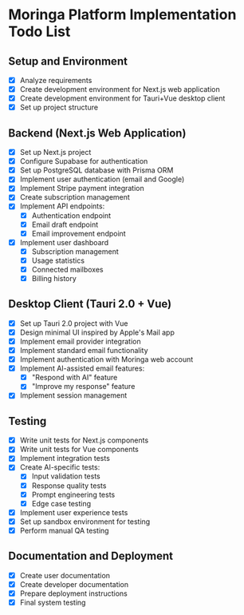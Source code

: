 # Moringa Platform Implementation Todo List

## Setup and Environment
- [x] Analyze requirements
- [x] Create development environment for Next.js web application
- [x] Create development environment for Tauri+Vue desktop client
- [x] Set up project structure

## Backend (Next.js Web Application)
- [x] Set up Next.js project
- [x] Configure Supabase for authentication
- [x] Set up PostgreSQL database with Prisma ORM
- [x] Implement user authentication (email and Google)
- [x] Implement Stripe payment integration
- [x] Create subscription management
- [x] Implement API endpoints:
  - [x] Authentication endpoint
  - [x] Email draft endpoint
  - [x] Email improvement endpoint
- [x] Implement user dashboard
  - [x] Subscription management
  - [x] Usage statistics
  - [x] Connected mailboxes
  - [x] Billing history

## Desktop Client (Tauri 2.0 + Vue)
- [x] Set up Tauri 2.0 project with Vue
- [x] Design minimal UI inspired by Apple's Mail app
- [x] Implement email provider integration
- [x] Implement standard email functionality
- [x] Implement authentication with Moringa web account
- [x] Implement AI-assisted email features:
  - [x] "Respond with AI" feature
  - [x] "Improve my response" feature
- [x] Implement session management

## Testing
- [x] Write unit tests for Next.js components
- [x] Write unit tests for Vue components
- [x] Implement integration tests
- [x] Create AI-specific tests:
  - [x] Input validation tests
  - [x] Response quality tests
  - [x] Prompt engineering tests
  - [x] Edge case testing
- [x] Implement user experience tests
- [x] Set up sandbox environment for testing
- [x] Perform manual QA testing

## Documentation and Deployment
- [x] Create user documentation
- [x] Create developer documentation
- [x] Prepare deployment instructions
- [x] Final system testing
